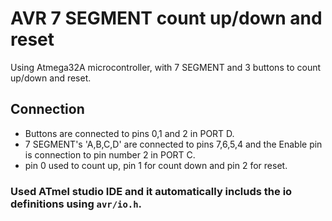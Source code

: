 # AVR 7 SEGMENT count up/down and reset
Using Atmega32A microcontroller, with 7 SEGMENT and 3 buttons to count up/down and reset.

## Connection 
- Buttons are connected to pins 0,1 and 2 in PORT D.
- 7 SEGMENT's 'A,B,C,D' are connected to pins 7,6,5,4 and the Enable pin is connection to pin number 2 in PORT C. 
- pin 0 used to count up, pin 1 for count down and pin 2 for reset.


### Used ATmel studio IDE and it automatically includs the io definitions using `avr/io.h`.